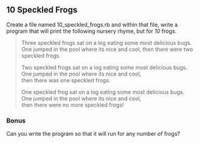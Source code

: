 ## 10 Speckled Frogs

Create a file named 10_speckled_frogs.rb and within that file, write a program that will print the following nursery rhyme, but for *10* frogs.

> Three speckled frogs sat on a log 
> eating some most delicious bugs.  
> One jumped in the pool where its nice and cool,
> then there were two speckled frogs.
>
> Two speckled frogs sat on a log 
> eating some most delicious bugs.  
> One jumped in the pool where its nice and cool,  
> then there was one speckled frogs.
>
> One speckled frog sat on a log 
> eating some most delicious bugs.  
> One jumped in the pool where its nice and cool,  
> then there were no more speckled frogs!

### Bonus
Can you write the program so that it will run for any number of frogs?
